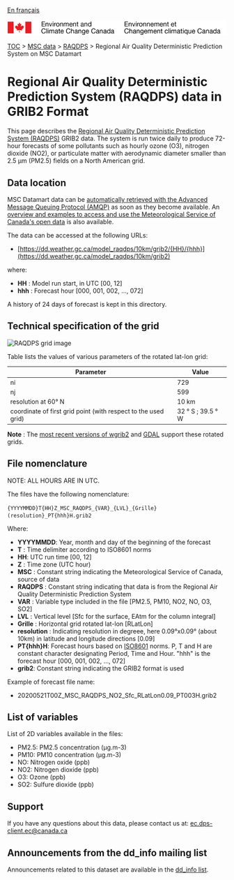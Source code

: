 [En français](readme_raqdps-datamart_fr.md)

![ECCC logo](../../img_eccc-logo.png)

[TOC](../../readme_en.md) > [MSC data](../readme_en.md) > [RAQDPS](readme_raqdps_en.md) > Regional Air Quality Deterministic Prediction System on MSC Datamart

# Regional Air Quality Deterministic Prediction System (RAQDPS) data in GRIB2 Format

This page describes the [Regional Air Quality Deterministic Prediction System (RAQDPS)](readme_raqdps_fr.md) GRIB2 data. The system is run twice daily to produce 72-hour forecasts of some pollutants such as hourly ozone (O3), nitrogen dioxide (NO2), or particulate matter with aerodynamic diameter smaller than 2.5 μm (PM2.5) fields on a North American grid. 

## Data location

MSC Datamart data can be [automatically retrieved with the Advanced Message Queuing Protocol (AMQP)](../../msc-datamart/amqp_en.md) as soon as they become available. An [overview and examples to access and use the Meteorological Service of Canada's open data](../../usage/readme_en.md) is also available.

The data can be accessed at the following URLs:

* [https://dd.weather.gc.ca/model_raqdps/10km/grib2/{HH}/{hhh}](https://dd.weather.gc.ca/model_raqdps/10km/grib2) 

where:

* __HH__ : Model run start, in UTC [00, 12]
* __hhh__ : Forecast hour [000, 001, 002, ..., 072] 

A history of 24 days of forecast is kept in this directory.

## Technical specification of the grid

![RAQDPS grid image](https://collaboration.cmc.ec.gc.ca/cmc/cmos/public_doc/msc-data/nwp_raqdps-fw/grille_raqdps-fw.png)

Table lists the values of various parameters of the rotated lat-lon grid:

| Parameter | Value |
| ------ | ------ |
| ni | 729 |
| nj | 599 | 
| resolution at 60° N | 10 km |
| coordinate of first grid point (with respect to the used grid) | 32 ° S ; 39.5 ° W |

__Note__ : The [most recent versions of wgrib2](https://www.cpc.ncep.noaa.gov/products/wesley/wgrib2/update_2.0.8.html) and [GDAL](https://gdal.org/) support these rotated grids.

## File nomenclature

NOTE: ALL HOURS ARE IN UTC.

The files have the following nomenclature:

`{YYYYMMDD}T{HH}Z_MSC_RAQDPS_{VAR}_{LVL}_{Grille}(resolution}_PT{hhh}H.grib2`

Where:

* __YYYYMMDD__: Year, month and day of the beginning of the forecast
* __T__ : Time delimiter according to ISO8601 norms
* __HH__: UTC run time [00, 12]
* __Z__ : Time zone (UTC hour)
* __MSC__ : Constant string indicating the Meteorological Service of Canada, source of data
* __RAQDPS__ : Constant string indicating that data is from the Regional Air Quality Deterministic Prediction System 
* __VAR__ : Variable type included in the file [PM2.5, PM10, NO2, NO, O3, SO2]
* __LVL__ : Vertical level [Sfc for the surface, EAtm for the column integral]
* __Grille__ : Horizontal grid rotated lat-lon [RLatLon]
* __resolution__ : Indicating resolution in degreee, here 0.09°x0.09° (about 10km) in latitude and longitude directions [0.09]
* __PT{hhh}H__: Forecast hours based on [ISO8601](https://en.wikipedia.org/wiki/ISO_8601) norms. P, T and H are constant character designating Period, Time and Hour. "hhh" is the forecast hour [000, 001, 002, ..., 072]
* __grib2__: Constant string indicating the GRIB2 format is used

Example of forecast file name:

* 20200521T00Z_MSC_RAQDPS_NO2_Sfc_RLatLon0.09_PT003H.grib2

## List of variables

List of 2D variables available in the files:

* PM2.5: PM2.5 concentration (&mu;g.m-3)
* PM10: PM10 concentration (&mu;g.m-3)
* NO: Nitrogen oxide (ppb)
* NO2: Nitrogen dioxide (ppb)
* O3: Ozone (ppb)
* SO2: Sulfure dioxide (ppb)

## Support

If you have any questions about this data, please contact us at: [ec.dps-client.ec@canada.ca](mailto:ec.dps-client.ec@canada.ca)

## Announcements from the dd_info mailing list 

Announcements related to this dataset are available in the [dd_info list](https://lists.ec.gc.ca/cgi-bin/mailman/listinfo/dd_info).
